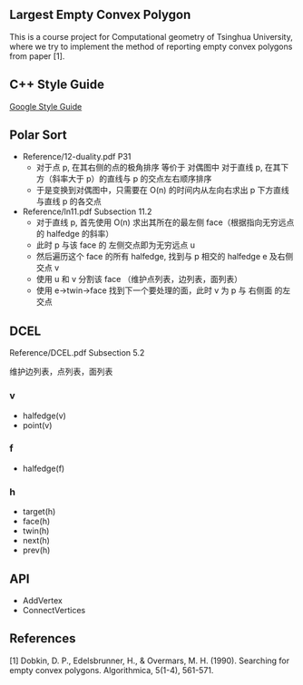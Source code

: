 ## Largest Empty Convex Polygon

This is a course project for Computational geometry of Tsinghua University, where we try to implement the method of reporting empty convex polygons from paper [1].

## C++ Style Guide

[Google Style Guide](https://zh-google-styleguide.readthedocs.io/en/latest/google-cpp-styleguide/contents/)

## Polar Sort

* Reference/12-duality.pdf P31
    * 对于点 p, 在其右侧的点的极角排序 等价于 对偶图中 对于直线 p, 在其下方（斜率大于 p）的直线与 p 的交点左右顺序排序
    * 于是变换到对偶图中，只需要在 O(n) 的时间内从左向右求出 p 下方直线与直线 p 的各交点
* Reference/ln11.pdf Subsection 11.2
    * 对于直线 p, 首先使用 O(n) 求出其所在的最左侧 face（根据指向无穷远点的 halfedge 的斜率）
    * 此时 p 与该 face 的 左侧交点即为无穷远点 u
    * 然后遍历这个 face 的所有 halfedge, 找到与 p 相交的 halfedge e 及右侧交点 v
    * 使用 u 和 v 分割该 face （维护点列表，边列表，面列表）
    * 使用 e->twin->face 找到下一个要处理的面，此时 v 为 p 与 右侧面 的左交点

## DCEL

Reference/DCEL.pdf Subsection 5.2

维护边列表，点列表，面列表

### v

* halfedge(v)
* point(v)

### f

* halfedge(f)

### h

* target(h)
* face(h)
* twin(h)
* next(h)
* prev(h)

## API

* AddVertex
* ConnectVertices 

## References

[1] Dobkin, D. P., Edelsbrunner, H., & Overmars, M. H. (1990). Searching for empty convex polygons. Algorithmica, 5(1-4), 561-571.